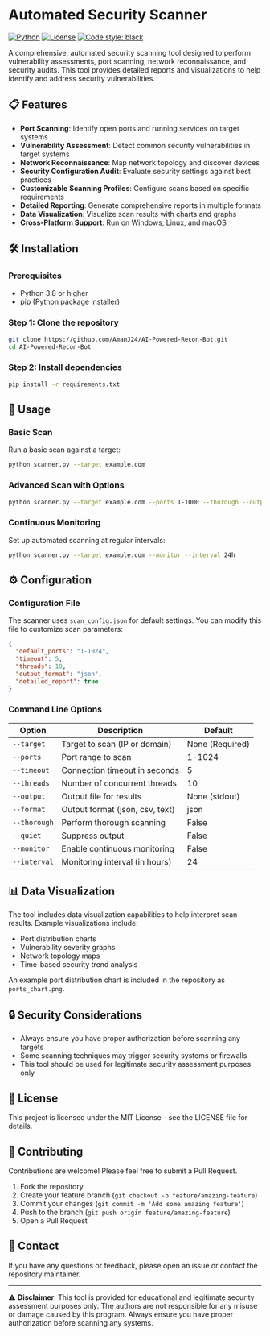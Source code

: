 # Automated Security Scanner

[![Python](https://img.shields.io/badge/Python-3.8%2B-blue)](https://www.python.org/)
[![License](https://img.shields.io/badge/License-MIT-green.svg)](https://opensource.org/licenses/MIT)
[![Code style: black](https://img.shields.io/badge/code%20style-black-000000.svg)](https://github.com/psf/black)

A comprehensive, automated security scanning tool designed to perform vulnerability assessments, port scanning, network reconnaissance, and security audits. This tool provides detailed reports and visualizations to help identify and address security vulnerabilities.

## 📋 Features

- **Port Scanning**: Identify open ports and running services on target systems
- **Vulnerability Assessment**: Detect common security vulnerabilities in target systems
- **Network Reconnaissance**: Map network topology and discover devices
- **Security Configuration Audit**: Evaluate security settings against best practices
- **Customizable Scanning Profiles**: Configure scans based on specific requirements
- **Detailed Reporting**: Generate comprehensive reports in multiple formats
- **Data Visualization**: Visualize scan results with charts and graphs
- **Cross-Platform Support**: Run on Windows, Linux, and macOS

## 🛠️ Installation

### Prerequisites

- Python 3.8 or higher
- pip (Python package installer)

### Step 1: Clone the repository

```bash
git clone https://github.com/AmanJ24/AI-Powered-Recon-Bot.git
cd AI-Powered-Recon-Bot
```

### Step 2: Install dependencies

```bash
pip install -r requirements.txt
```

## 🚀 Usage

### Basic Scan

Run a basic scan against a target:

```bash
python scanner.py --target example.com
```

### Advanced Scan with Options

```bash
python scanner.py --target example.com --ports 1-1000 --thorough --output report.json
```

### Continuous Monitoring

Set up automated scanning at regular intervals:

```bash
python scanner.py --target example.com --monitor --interval 24h
```

## ⚙️ Configuration

### Configuration File

The scanner uses `scan_config.json` for default settings. You can modify this file to customize scan parameters:

```json
{
  "default_ports": "1-1024",
  "timeout": 5,
  "threads": 10,
  "output_format": "json",
  "detailed_report": true
}
```

### Command Line Options

| Option | Description | Default |
|--------|-------------|---------|
| `--target` | Target to scan (IP or domain) | None (Required) |
| `--ports` | Port range to scan | 1-1024 |
| `--timeout` | Connection timeout in seconds | 5 |
| `--threads` | Number of concurrent threads | 10 |
| `--output` | Output file for results | None (stdout) |
| `--format` | Output format (json, csv, text) | json |
| `--thorough` | Perform thorough scanning | False |
| `--quiet` | Suppress output | False |
| `--monitor` | Enable continuous monitoring | False |
| `--interval` | Monitoring interval (in hours) | 24 |

## 📊 Data Visualization

The tool includes data visualization capabilities to help interpret scan results. Example visualizations include:

- Port distribution charts
- Vulnerability severity graphs
- Network topology maps
- Time-based security trend analysis

An example port distribution chart is included in the repository as `ports_chart.png`.

## 🔒 Security Considerations

- Always ensure you have proper authorization before scanning any targets
- Some scanning techniques may trigger security systems or firewalls
- This tool should be used for legitimate security assessment purposes only

## 📝 License

This project is licensed under the MIT License - see the LICENSE file for details.

## 👥 Contributing

Contributions are welcome! Please feel free to submit a Pull Request.

1. Fork the repository
2. Create your feature branch (`git checkout -b feature/amazing-feature`)
3. Commit your changes (`git commit -m 'Add some amazing feature'`)
4. Push to the branch (`git push origin feature/amazing-feature`)
5. Open a Pull Request

## 📧 Contact

If you have any questions or feedback, please open an issue or contact the repository maintainer.

---

⚠️ **Disclaimer**: This tool is provided for educational and legitimate security assessment purposes only. The authors are not responsible for any misuse or damage caused by this program. Always ensure you have proper authorization before scanning any systems.

